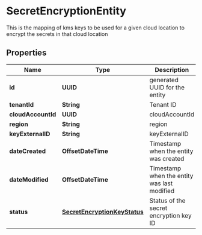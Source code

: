 

# SecretEncryptionEntity

This is the mapping of kms keys to be used for a given cloud location to encrypt the secrets in that cloud location

## Properties

Name | Type | Description | Notes
------------ | ------------- | ------------- | -------------
**id** | **UUID** | generated UUID for the entity |  [optional]
**tenantId** | **String** | Tenant ID |  [optional]
**cloudAccountId** | **UUID** | cloudAccountId |  [optional]
**region** | **String** | region |  [optional]
**keyExternalID** | **String** | keyExternalID |  [optional]
**dateCreated** | **OffsetDateTime** | Timestamp when the entity was created |  [optional]
**dateModified** | **OffsetDateTime** | Timestamp when the entity was last modified |  [optional]
**status** | [**SecretEncryptionKeyStatus**](SecretEncryptionKeyStatus.md) | Status of the secret encryption key ID |  [optional]




